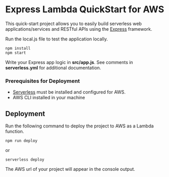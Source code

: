 
# Express Lambda QuickStart for AWS
This quick-start project allows you to easily build serverless web applications/services and RESTful APIs using the [Express](https://expressjs.com/) framework.

Run the local.js file to test the application locally.
```
npm install
npm start
```
Write your Express app logic in **src/app.js**. See comments in **serverless.yml** for additional documentation.

### Prerequisites for Deployment
-   [Serverless](https://serverless.com/) must be installed and configured for AWS.
-   AWS CLI installed in your machine

## Deployment

Run the following command to deploy the project to AWS as a Lambda function.

```
npm run deploy
```
or 
```
serverless deploy
```

The AWS url of your project will appear in the console output.
